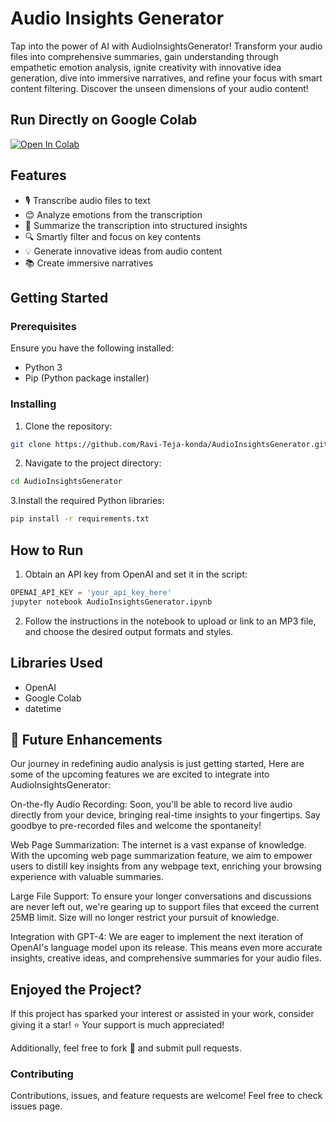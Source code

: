 # Audio Insights Generator

Tap into the power of AI with AudioInsightsGenerator! Transform your audio files into comprehensive summaries, gain understanding through empathetic emotion analysis, ignite creativity with innovative idea generation, dive into immersive narratives, and refine your focus with smart content filtering. Discover the unseen dimensions of your audio content!

## Run Directly on Google Colab

[![Open In Colab](https://colab.research.google.com/assets/colab-badge.svg)](https://colab.research.google.com/github/Ravi-Teja-konda/AudioInsightsGenerator/blob/main/AudioInsightsGenerator.ipynb)


## Features

- 🎙️ Transcribe audio files to text
- 😊 Analyze emotions from the transcription
- 📝 Summarize the transcription into structured insights
- 🔍 Smartly filter and focus on key contents
- 💡 Generate innovative ideas from audio content
- 📚 Create immersive narratives


## Getting Started

### Prerequisites

Ensure you have the following installed:

- Python 3
- Pip (Python package installer)

### Installing

1. Clone the repository:
 ```bash
 git clone https://github.com/Ravi-Teja-konda/AudioInsightsGenerator.git
```
2. Navigate to the project directory:
```bash
cd AudioInsightsGenerator
```
3.Install the required Python libraries:
```bash
pip install -r requirements.txt
```


## How to Run

1. Obtain an API key from OpenAI and set it in the script:

```python
OPENAI_API_KEY = 'your_api_key_here'
jupyter notebook AudioInsightsGenerator.ipynb
```
2. Follow the instructions in the notebook to upload or link to an MP3 file, and choose the desired output formats and styles.

##  Libraries Used
- OpenAI
- Google Colab
- datetime



## :rocket: Future Enhancements
Our journey in redefining audio analysis is just getting started, Here are some of the upcoming features we are excited to integrate into AudioInsightsGenerator:

On-the-fly Audio Recording: Soon, you'll be able to record live audio directly from your device, bringing real-time insights to your fingertips. Say goodbye to pre-recorded files and welcome the spontaneity!

Web Page Summarization: The internet is a vast expanse of knowledge. With the upcoming web page summarization feature, we aim to empower users to distill key insights from any webpage text, enriching your browsing experience with valuable summaries.

Large File Support: To ensure your longer conversations and discussions are never left out, we're gearing up to support files that exceed the current 25MB limit. Size will no longer restrict your pursuit of knowledge.

Integration with GPT-4: We are eager to implement the next iteration of OpenAI's language model upon its release. This means even more accurate insights, creative ideas, and comprehensive summaries for your audio files.


## Enjoyed the Project?

If this project has sparked your interest or assisted in your work, consider giving it a star! ⭐ Your support is much appreciated!

Additionally, feel free to fork 🍴 and submit pull requests.


### Contributing
Contributions, issues, and feature requests are welcome! Feel free to check issues page.





